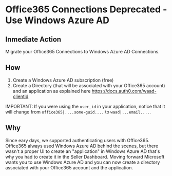 # Office365 Connections Deprecated - Use Windows Azure AD

## Inmediate Action

Migrate your Office365 Connections to Windows Azure AD Connections.

## How

1. Create a Windows Azure AD subscription (free)
2. Create a Directory (that will be associated with your Office365 account) and an application as explained here <https://docs.auth0.com/waad-clientid>

IMPORTANT: If you were using the `user_id` in your application, notice that it will change from `office365|....some-guid....` to `waad|...email....`.

## Why

Since eary days, we supported authenticating users with Office365. Office365 always used Windows Azure AD behind the scenes, but there wasn't a proper UI to create an "application" in Windows Azure AD that's why you had to create it in the Seller Dashboard. Moving forward Microsoft wants you to use Windows Azure AD and you can now create a directory associated with your Office365 account and the application.
